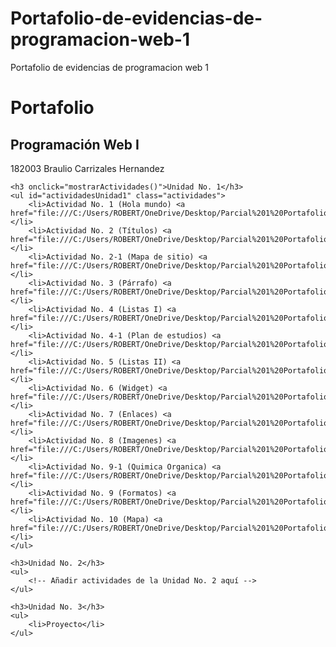 # Portafolio-de-evidencias-de-programacion-web-1
Portafolio de evidencias de programacion web 1
<!DOCTYPE html>
<html lang="es">
<head>
    <meta charset="UTF-8">
    <meta name="viewport" content="width=device-width, initial-scale=1.0">
    <title>Portafolio - Programación Web I</title>
    <style>
        .actividades {
            display: none;
        }
    </style>
    <script>
        function mostrarActividades() {
            var actividades = document.getElementById("actividadesUnidad1");
            if (actividades.style.display === "none" || actividades.style.display === "") {
                actividades.style.display = "block";
            } else {
                actividades.style.display = "none";
            }
        }
    </script>
</head>
<body>
    <h1>Portafolio</h1>
    <h2>Programación Web I</h2>
    <p>182003 Braulio Carrizales Hernandez</p>

    <h3 onclick="mostrarActividades()">Unidad No. 1</h3>
    <ul id="actividadesUnidad1" class="actividades">
        <li>Actividad No. 1 (Hola mundo) <a href="file:///C:/Users/ROBERT/OneDrive/Desktop/Parcial%201%20Portafolio%20web/Actividad_1_index.html">link</a></li>
        <li>Actividad No. 2 (Títulos) <a href="file:///C:/Users/ROBERT/OneDrive/Desktop/Parcial%201%20Portafolio%20web/Actividad_2_1_index.html">link</a></li>
        <li>Actividad No. 2-1 (Mapa de sitio) <a href="file:///C:/Users/ROBERT/OneDrive/Desktop/Parcial%201%20Portafolio%20web/Actividad_2_1_index.html">link</a></li>
        <li>Actividad No. 3 (Párrafo) <a href="file:///C:/Users/ROBERT/OneDrive/Desktop/Parcial%201%20Portafolio%20web/Actividad_3_index.html">link</a></li>
        <li>Actividad No. 4 (Listas I) <a href="file:///C:/Users/ROBERT/OneDrive/Desktop/Parcial%201%20Portafolio%20web/Actividad_4_index.html">link</a></li>
        <li>Actividad No. 4-1 (Plan de estudios) <a href="file:///C:/Users/ROBERT/OneDrive/Desktop/Parcial%201%20Portafolio%20web/Actividad_4_1_index.html">link</a></li>
        <li>Actividad No. 5 (Listas II) <a href="file:///C:/Users/ROBERT/OneDrive/Desktop/Parcial%201%20Portafolio%20web/Actividad_5_index.html">link</a></li>
        <li>Actividad No. 6 (Widget) <a href="file:///C:/Users/ROBERT/OneDrive/Desktop/Parcial%201%20Portafolio%20web/Actividad_6_index.html">link</a></li>
        <li>Actividad No. 7 (Enlaces) <a href="file:///C:/Users/ROBERT/OneDrive/Desktop/Parcial%201%20Portafolio%20web/Actividad_7_index.html">link</a></li>
        <li>Actividad No. 8 (Imagenes) <a href="file:///C:/Users/ROBERT/OneDrive/Desktop/Parcial%201%20Portafolio%20web/Actividad_8_index.html">link</a></li>
        <li>Actividad No. 9-1 (Quimica Organica) <a href="file:///C:/Users/ROBERT/OneDrive/Desktop/Parcial%201%20Portafolio%20web/Actividad_9_1_index.html">link</a></li>
        <li>Actividad No. 9 (Formatos) <a href="file:///C:/Users/ROBERT/OneDrive/Desktop/Parcial%201%20Portafolio%20web/Actividad_9_index.html">link</a></li>
        <li>Actividad No. 10 (Mapa) <a href="file:///C:/Users/ROBERT/OneDrive/Desktop/Parcial%201%20Portafolio%20web/Actividad_10_index.html">link</a></li>
    </ul>

    <h3>Unidad No. 2</h3>
    <ul>
        <!-- Añadir actividades de la Unidad No. 2 aquí -->
    </ul>

    <h3>Unidad No. 3</h3>
    <ul>
        <li>Proyecto</li>
    </ul>
</body>
</html>
